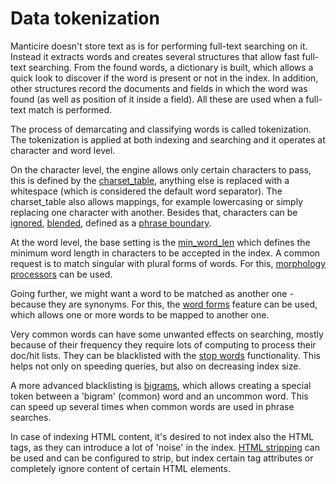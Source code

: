 # Data tokenization

Manticire doesn't store text as is for performing full-text searching on it. Instead it extracts words and creates several structures that allow fast full-text searching. From the found words, a dictionary is built, which allows a quick look to discover if the word is present or not in the index. In addition, other structures record the documents and fields in which the word was found (as well as position of it inside a field). All these are used when a full-text match is performed.

The process of demarcating and classifying words is called tokenization. The tokenization is applied at both indexing and searching and it  operates at character and word level.

On the character level, the engine allows only certain characters to pass, this is defined by the [charset_table](Creating_an_index/NLP_and_tokenization/Low-level_tokenization.md#charset_table), anything else is replaced with a whitespace (which is considered the default word separator). The charset_table also allows mappings, for example lowercasing or simply replacing one character with another. Besides that, characters can be [ignored](Creating_an_index/NLP_and_tokenization/Low-level_tokenization.md#ignore_chars), [blended](Creating_an_index/NLP_and_tokenization/Low-level_tokenization.md#blend_chars), defined as a [phrase boundary](Creating_an_index/NLP_and_tokenization/Low-level_tokenization.md#phrase_boundary). 

At the word level, the base setting is the [min_word_len](Creating_an_index/NLP_and_tokenization/Low-level_tokenization.md#min_word_len) which defines the minimum word length in characters to be accepted in the index. A common request is to match singular with plural forms of words. For this, [morphology processors](Creating_an_index/NLP_and_tokenization/Morphology.md#morphology) can be used. 

Going further, we might want a word to be matched as another one - because they are synonyms. For this, the [word forms](Creating_an_index/NLP_and_tokenization/Wordforms.md) feature can be used, which allows one or more words to be mapped to another one. 

Very common words can have some unwanted effects on searching, mostly because of their frequency they require lots of computing to process their doc/hit lists. They can be blacklisted with the [stop words](Creating_an_index/NLP_and_tokenization/Ignoring_stop-words.md#stopwords) functionality. This helps not only on speeding queries, but also on decreasing index size. 

A more advanced blacklisting is [bigrams](Creating_an_index/NLP_and_tokenization/Low-level_tokenization.md#bigram_index), which allows creating a special token between a 'bigram' (common) word and an uncommon word. This can speed up several times when common words are used in phrase searches. 

In case of indexing HTML content, it's desired to not index also the HTML tags, as they can introduce a lot of 'noise' in the index. [HTML stripping](Creating_an_index/NLP_and_tokenization/Advanced_HTML_tokenization.md#Stripping-HTML-tags) can be used and can be configured to strip, but index certain tag attributes or completely ignore content of certain HTML elements.
